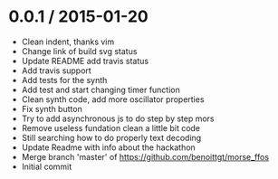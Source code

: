 
0.0.1 / 2015-01-20
==================

  * Clean indent, thanks vim
  * Change link of build svg status
  * Update README add travis status
  * Add travis support
  * Add tests for the synth
  * Add test and start changing timer function
  * Clean synth code, add more oscillator properties
  * Fix synth button
  * Try to add asynchronous js to do step by step mors
  * Remove useless fundation clean a little bit code
  * Still searching how to do properly text decoding
  * Update Readme with info about the hackathon
  * Merge branch 'master' of https://github.com/benoittgt/morse_ffos
  * Initial commit
